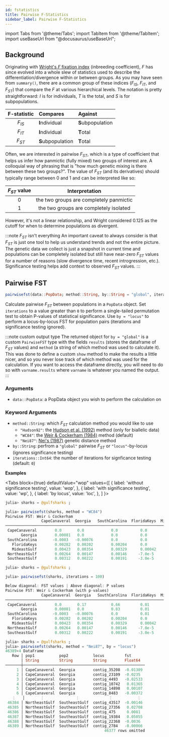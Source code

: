 ```yaml
---
id: fstatistics
title: Pairwise F-Statistics
sidebar_label: Pairwise F-Statistics
---
```

import Tabs from '@theme/Tabs';
import TabItem from '@theme/TabItem';
import useBaseUrl from "@docusaurus/useBaseUrl";

<link rel="stylesheet" href={useBaseUrl("katex/katex.min.css")} />


## Background
Originating with [Wright's $F$ fixation index](https://www.genetics.org/content/16/2/97) (inbreeding coefficient), $F$ has 
since evolved into a whole slew of statistics used to describe the differentiation/divergence within or between groups. As
you may have seen from `summary()`, there are a common group of these indices ($F_{IS}$, $F_{IT}$, and $F_{ST}$) that compare the $F$ at various hierarchical levels. The notation is pretty straightforward: $I$ is for individuals, $T$ is the total, and $S$ is for subpopulations.

| F-statistic  | Compares           |   Against         |
| :----------: |     :------       |   :----------    |
|    $F_{IS}$  |   **I**ndividual   | **S**ubpopulation |
|    $F_{IT}$  |   **I**ndividual   | **T**otal         |
|    $F_{ST}$  |  **S**ubpopulation | **T**otal         |


Often, we are interested in pairwise $F_{ST}$, which is a type of coefficient that helps us infer how panmictic (fully mixed) two groups of interest are. A colloquial way of phrasing that is "how much genetic mixing is there between these two groups?". The value of $F_{ST}$ (and its derivatives) should typically range between 0 and 1 and can be interpreted like so:

| $F_{ST}$ value    |                  Interpretation           |
| :----------:      |           :-----------------------:       |
|         0         |   the two groups are completely panmictic |
|         1         |   the two groups are completely isolated  |

However, it's not a linear relationship, and Wright considered 0.125 as the cutoff for when to determine populations as divergent.

:::note $F_{ST}$ isn't everything
An important caveat to always consider is that $F_{ST}$ is just one tool to help us understand trends and not the entire picture.
The genetic data we collect is just a snapshot in current time and populations can be completely isolated but still have near-zero
$F_{ST}$ values for a number of reasons (slow divergence time, recent introgression, etc.). Significance testing helps add context
to observed $F_{ST}$ values.
:::

## Pairwise FST
```julia
pairwisefst(data::PopData; method::String, by::String = "global", iterations::Int64)
```
Calculate pairwise $F_{ST}$ between populations in a `PopData` object. Set `iterations` 
to a value greater than `0` to perform a single-tailed permutation test to obtain
P-values of statistical significance. Use `by = "locus"` to perform a locus-by-locus FST for
population pairs (iterations and significance testing ignored). 

:::note custom output type
The returned object for `by = "global"` is a custom `PairwiseFST` type with the fields `results` (stores the dataframe of $F_{ST}$ values) and `method` (a string of which method was used to calculate it). This was done to define a custom `show` method to make the results a little nicer, and so you never lose track of which method was used for the calculation. If you want to access the dataframe directly, you will need to do so with `varname.results` where `varname` is whatever you named the output.  
:::

### Arguments
- `data::PopData`: a PopData object you wish to perform the calculation on

### Keyword Arguments
- `method::String`: which $F_{ST}$ calculation method you would like to use
    - `"Hudson92"`: the [Hudson et al. (1992)](https://www.genetics.org/content/132/2/583) method (only for biallelic data)
    - `"WC84"`: the [Weir & Cockerham (1984)](https://www.jstor.org/stable/2408641?casa_token=_0gGbCbYpqMAAAAA:f9BvW9Xvx_8WaWSaRN4iqg0HB7KkaP21712ds28cTjhsvVQrYRTyHon7hKCcyHLcmTRA9H_1oM5iF3TZAl5xPm5gil2GmcGzHyEFFYAOl8pDVEBMQQ&seq=1#metadata_info_tab_contents) method (default)
    - `"Nei87"`: [Nei's (1987)](https://books.google.com/books?hl=en&lr=&id=UhRSsLkjxDgC&oi=fnd&pg=PP11&ots=Qu7vO8EMmw&sig=T6cTISYEEm-hL8aWU8EgeGgzP5E#v=onepage&q&f=false) genetic distance method
- `by::String`: perfrom a `"global"` pairwise $F_{ST}$ or `"locus"`-by-locus (ignores significance testing)
- `iterations::Int64`: the number of iterations for signficance testing (default: `0`)

**Examples**

<Tabs
  block={true}
  defaultValue="wop"
  values={[
    { label: 'without significance testing', value: 'wop', },
    { label: 'with significance testing', value: 'wp', },
    { label: 'by locus', value: 'loc', },
  ]
}>
<TabItem value="wop">

```julia
julia> sharks = @gulfsharks ;

julia> pairwisefst(sharks, method = "WC84")
Pairwise FST: Weir & Cockerham
                CapeCanaveral  Georgia   SouthCarolina  FloridaKeys  MideastGulf  NortheastGulf  SoutheastGulf 
───────────────────────────────────────────────────────────────────────────────────────────────────────────────
 CapeCanaveral        0.0       0.0            0.0          0.0          0.0            0.0                0.0
       Georgia        0.00081   0.0            0.0          0.0          0.0            0.0                0.0
 SouthCarolina       -0.0003   -0.00076        0.0          0.0          0.0            0.0                0.0
   FloridaKeys        0.00282   0.00202        0.00204      0.0          0.0            0.0                0.0
   MideastGulf        0.00423   0.00354        0.00329      0.00042      0.0            0.0                0.0
 NortheastGulf        0.00264   0.00147        0.00146     -7.0e-5      -0.00023        0.0                0.0
 SoutheastGulf        0.00312   0.00222        0.00191     -3.0e-5       0.00079        0.00118            0.0
```

</TabItem>
<TabItem value="wp">

```julia
julia> sharks = @gulfsharks ;

julia> pairwisefst(sharks, iterations = 100)

Below diagonal: FST values | Above diagonal: P values
Pairwise FST: Weir & Cockerham (with p-values)
                CapeCanaveral  Georgia   SouthCarolina  FloridaKeys  MideastGulf  NortheastGulf  SoutheastGulf 
───────────────────────────────────────────────────────────────────────────────────────────────────────────────
 CapeCanaveral        0.0       0.17           0.66         0.01         0.01           0.08              0.01
       Georgia        0.00081   0.0            0.83         0.01         0.01           0.05              0.02
 SouthCarolina       -0.0003   -0.00076        0.0          0.01         0.01           0.09              0.03
   FloridaKeys        0.00282   0.00202        0.00204      0.0          0.23           0.6               0.65
   MideastGulf        0.00423   0.00354        0.00329      0.00042      0.0            0.64              0.18
 NortheastGulf        0.00264   0.00147        0.00146     -7.0e-5      -0.00023        0.0               0.15
 SoutheastGulf        0.00312   0.00222        0.00191     -3.0e-5       0.00079        0.00118           0.0
```

</TabItem>
<TabItem value="loc">

```julia
julia> sharks = @gulfsharks ;
julia> pairwisefst(sharks, method = "Nei87", by = "locus")
46389×4 DataFrame
   Row │ pop1           pop2           locus         fst      
       │ String         String         String        Float64  
───────┼──────────────────────────────────────────────────────
     1 │ CapeCanaveral  Georgia        contig_35208  -0.01309
     2 │ CapeCanaveral  Georgia        contig_23109  -0.0235
     3 │ CapeCanaveral  Georgia        contig_4493   -0.02533
     4 │ CapeCanaveral  Georgia        contig_10742   0.01365
     5 │ CapeCanaveral  Georgia        contig_14898   0.00107
     6 │ CapeCanaveral  Georgia        contig_8483   -0.00372
   ⋮   │       ⋮              ⋮             ⋮           ⋮
 46384 │ NortheastGulf  SoutheastGulf  contig_43517  -0.00146
 46385 │ NortheastGulf  SoutheastGulf  contig_27356   0.02708
 46386 │ NortheastGulf  SoutheastGulf  contig_475     0.0081
 46387 │ NortheastGulf  SoutheastGulf  contig_19384   0.05055
 46388 │ NortheastGulf  SoutheastGulf  contig_22368  -0.0036
 46389 │ NortheastGulf  SoutheastGulf  contig_2784   -0.00066
                                            46377 rows omitted
```

</TabItem>
</Tabs>